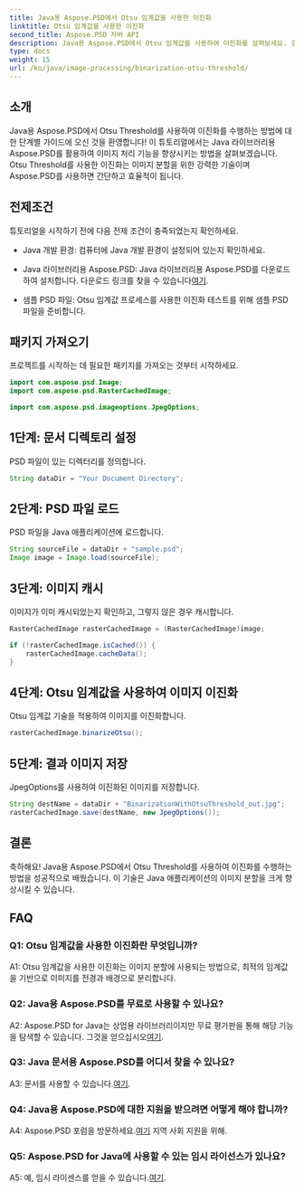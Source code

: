```yaml
---
title: Java용 Aspose.PSD에서 Otsu 임계값을 사용한 이진화
linktitle: Otsu 임계값을 사용한 이진화
second_title: Aspose.PSD 자바 API
description: Java용 Aspose.PSD에서 Otsu 임계값을 사용하여 이진화를 살펴보세요. 강력한 이미지 분할 기술.
type: docs
weight: 15
url: /ko/java/image-processing/binarization-otsu-threshold/
---
```

## 소개

Java용 Aspose.PSD에서 Otsu Threshold를 사용하여 이진화를 수행하는 방법에 대한 단계별 가이드에 오신 것을 환영합니다! 이 튜토리얼에서는 Java 라이브러리용 Aspose.PSD를 활용하여 이미지 처리 기능을 향상시키는 방법을 살펴보겠습니다. Otsu Threshold를 사용한 이진화는 이미지 분할을 위한 강력한 기술이며 Aspose.PSD를 사용하면 간단하고 효율적이 됩니다.

## 전제조건

튜토리얼을 시작하기 전에 다음 전제 조건이 충족되었는지 확인하세요.

- Java 개발 환경: 컴퓨터에 Java 개발 환경이 설정되어 있는지 확인하세요.

- Java 라이브러리용 Aspose.PSD: Java 라이브러리용 Aspose.PSD를 다운로드하여 설치합니다. 다운로드 링크를 찾을 수 있습니다[여기](https://releases.aspose.com/psd/java/).

- 샘플 PSD 파일: Otsu 임계값 프로세스를 사용한 이진화 테스트를 위해 샘플 PSD 파일을 준비합니다.

## 패키지 가져오기

프로젝트를 시작하는 데 필요한 패키지를 가져오는 것부터 시작하세요.

```java
import com.aspose.psd.Image;
import com.aspose.psd.RasterCachedImage;

import com.aspose.psd.imageoptions.JpegOptions;
```

## 1단계: 문서 디렉토리 설정

PSD 파일이 있는 디렉터리를 정의합니다.

```java
String dataDir = "Your Document Directory";
```

## 2단계: PSD 파일 로드

PSD 파일을 Java 애플리케이션에 로드합니다.

```java
String sourceFile = dataDir + "sample.psd";
Image image = Image.load(sourceFile);
```

## 3단계: 이미지 캐시

이미지가 이미 캐시되었는지 확인하고, 그렇지 않은 경우 캐시합니다.

```java
RasterCachedImage rasterCachedImage = (RasterCachedImage)image;

if (!rasterCachedImage.isCached()) {
    rasterCachedImage.cacheData();
}
```

## 4단계: Otsu 임계값을 사용하여 이미지 이진화

Otsu 임계값 기술을 적용하여 이미지를 이진화합니다.

```java
rasterCachedImage.binarizeOtsu();
```

## 5단계: 결과 이미지 저장

JpegOptions를 사용하여 이진화된 이미지를 저장합니다.

```java
String destName = dataDir + "BinarizationWithOtsuThreshold_out.jpg";
rasterCachedImage.save(destName, new JpegOptions());
```

## 결론

축하해요! Java용 Aspose.PSD에서 Otsu Threshold를 사용하여 이진화를 수행하는 방법을 성공적으로 배웠습니다. 이 기술은 Java 애플리케이션의 이미지 분할을 크게 향상시킬 수 있습니다.

## FAQ

### Q1: Otsu 임계값을 사용한 이진화란 무엇입니까?

A1: Otsu 임계값을 사용한 이진화는 이미지 분할에 사용되는 방법으로, 최적의 임계값을 기반으로 이미지를 전경과 배경으로 분리합니다.

### Q2: Java용 Aspose.PSD를 무료로 사용할 수 있나요?

 A2: Aspose.PSD for Java는 상업용 라이브러리이지만 무료 평가판을 통해 해당 기능을 탐색할 수 있습니다. 그것을 얻으십시오[여기](https://releases.aspose.com/).

### Q3: Java 문서용 Aspose.PSD를 어디서 찾을 수 있나요?

A3: 문서를 사용할 수 있습니다.[여기](https://reference.aspose.com/psd/java/).

### Q4: Java용 Aspose.PSD에 대한 지원을 받으려면 어떻게 해야 합니까?

 A4: Aspose.PSD 포럼을 방문하세요.[여기](https://forum.aspose.com/c/psd/34) 지역 사회 지원을 위해.

### Q5: Aspose.PSD for Java에 사용할 수 있는 임시 라이선스가 있나요?

 A5: 예, 임시 라이센스를 얻을 수 있습니다.[여기](https://purchase.aspose.com/temporary-license/).